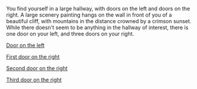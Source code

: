 You find yourself in a large hallway, with doors on the left and doors on the right. A large scenery painting hangs on the wall in front of you of a beautiful cliff, with mountains in the distance crowned by a crimson sunset. 
While there doesn't seem to be anything in the hallway of interest, there is one door on your left, and three doors on your right.

[Door on the left](5-A)

[First door on the right](5-B)

[Second door on the right](5-C)

[Third door on the right](5-D)